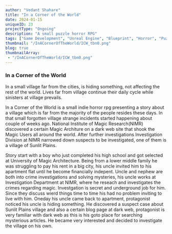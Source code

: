 ```yaml
---
author: "Vedant Shahare"
title: "In a Corner of the World"
date: 2024-01-15
uniqueID: 23
projectType: "Ongoing"
description: "A small puzzle horror RPG"
tags: ["Game Development", "Unreal Engine", "Blueprint", "Horror", "Puzzle", "Story", "RPG", "Game", "Pixel Art", "3D"]
thumbnail: "/InACornerOfTheWorld/ICW_tbn0.png"
blog: true
thumbnailArray:
 - "/InACornerOfTheWorld/ICW_tbn0.png"
---
```


### In a Corner of the World

In a small village far from the cities, is hiding something, not affecting the rest of the world. Lives far from village continue their daily cycle while sinisters at village prevails.

In a Corner of the World is a small indie horror rpg presenting a story about a village which is far from the majority of the people resides these days. In that small forgotten village strange incidents started happening about couple of weeks ago. National Institute of Magic Research(NIMR) discovered a certain Magic Architure on a dark web site that shook the Magic Users all around the world. After further investigations Investigation Division at NIMR narrowed down suspects to be investigated, one of them is a village of Sunlit Plains.

Story start with a boy who just completed his high school and got selected at University of Magic Architecture. Being from a lower middle family he was struggling to pay his rent in a big city, his uncle invited him to his apartment flat until he become financially indepent. Uncle and nephew are both into crime investigations and solving mysteries, his uncle works at Investigation Department at NIMR, where he reseach and investigates the crimes regarding magic. Investgation is secret and underground job for him. Since they discuss wierd things time to time his had no problem inviting to live with him.
Oneday his uncle came back to apartment, protagonist noticed his uncle is hiding something. He discovered a suspect case about Sunlit Plains village and also a certain blog page at dark web, protagonist is very familiar with dark web as this is his goto place for searching mysterious articles. He became very interested and decided to investigate the village on his own.